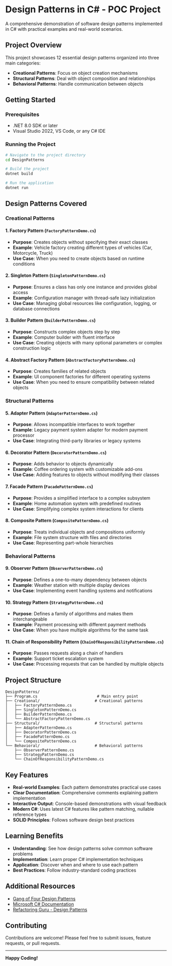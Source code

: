 # Design Patterns in C# - POC Project

A comprehensive demonstration of software design patterns implemented in C# with practical examples and real-world scenarios.

## Project Overview

This project showcases 12 essential design patterns organized into three main categories:

- **Creational Patterns**: Focus on object creation mechanisms
- **Structural Patterns**: Deal with object composition and relationships
- **Behavioral Patterns**: Handle communication between objects

## Getting Started

### Prerequisites
- .NET 8.0 SDK or later
- Visual Studio 2022, VS Code, or any C# IDE

### Running the Project
```bash
# Navigate to the project directory
cd DesignPatterns

# Build the project
dotnet build

# Run the application
dotnet run
```

## Design Patterns Covered

### Creational Patterns

#### 1. **Factory Pattern** (`FactoryPatternDemo.cs`)
- **Purpose**: Creates objects without specifying their exact classes
- **Example**: Vehicle factory creating different types of vehicles (Car, Motorcycle, Truck)
- **Use Case**: When you need to create objects based on runtime conditions

#### 2. **Singleton Pattern** (`SingletonPatternDemo.cs`)
- **Purpose**: Ensures a class has only one instance and provides global access
- **Example**: Configuration manager with thread-safe lazy initialization
- **Use Case**: Managing global resources like configuration, logging, or database connections

#### 3. **Builder Pattern** (`BuilderPatternDemo.cs`)
- **Purpose**: Constructs complex objects step by step
- **Example**: Computer builder with fluent interface
- **Use Case**: Creating objects with many optional parameters or complex construction logic

#### 4. **Abstract Factory Pattern** (`AbstractFactoryPatternDemo.cs`)
- **Purpose**: Creates families of related objects
- **Example**: UI component factories for different operating systems
- **Use Case**: When you need to ensure compatibility between related objects

### Structural Patterns

#### 5. **Adapter Pattern** (`AdapterPatternDemo.cs`)
- **Purpose**: Allows incompatible interfaces to work together
- **Example**: Legacy payment system adapter for modern payment processor
- **Use Case**: Integrating third-party libraries or legacy systems

#### 6. **Decorator Pattern** (`DecoratorPatternDemo.cs`)
- **Purpose**: Adds behavior to objects dynamically
- **Example**: Coffee ordering system with customizable add-ons
- **Use Case**: Adding features to objects without modifying their classes

#### 7. **Facade Pattern** (`FacadePatternDemo.cs`)
- **Purpose**: Provides a simplified interface to a complex subsystem
- **Example**: Home automation system with predefined routines
- **Use Case**: Simplifying complex system interactions for clients

#### 8. **Composite Pattern** (`CompositePatternDemo.cs`)
- **Purpose**: Treats individual objects and compositions uniformly
- **Example**: File system structure with files and directories
- **Use Case**: Representing part-whole hierarchies

### Behavioral Patterns

#### 9. **Observer Pattern** (`ObserverPatternDemo.cs`)
- **Purpose**: Defines a one-to-many dependency between objects
- **Example**: Weather station with multiple display devices
- **Use Case**: Implementing event handling systems and notifications

#### 10. **Strategy Pattern** (`StrategyPatternDemo.cs`)
- **Purpose**: Defines a family of algorithms and makes them interchangeable
- **Example**: Payment processing with different payment methods
- **Use Case**: When you have multiple algorithms for the same task

#### 11. **Chain of Responsibility Pattern** (`ChainOfResponsibilityPatternDemo.cs`)
- **Purpose**: Passes requests along a chain of handlers
- **Example**: Support ticket escalation system
- **Use Case**: Processing requests that can be handled by multiple objects

## Project Structure

```
DesignPatterns/
├── Program.cs                          # Main entry point
├── Creational/                        # Creational patterns
│   ├── FactoryPatternDemo.cs
│   ├── SingletonPatternDemo.cs
│   ├── BuilderPatternDemo.cs
│   └── AbstractFactoryPatternDemo.cs
├── Structural/                        # Structural patterns
│   ├── AdapterPatternDemo.cs
│   ├── DecoratorPatternDemo.cs
│   ├── FacadePatternDemo.cs
│   └── CompositePatternDemo.cs
└── Behavioral/                        # Behavioral patterns
    ├── ObserverPatternDemo.cs
    ├── StrategyPatternDemo.cs
    └── ChainOfResponsibilityPatternDemo.cs
```

## Key Features

- **Real-world Examples**: Each pattern demonstrates practical use cases
- **Clear Documentation**: Comprehensive comments explaining pattern implementation
- **Interactive Output**: Console-based demonstrations with visual feedback
- **Modern C#**: Uses latest C# features like pattern matching, nullable reference types
- **SOLID Principles**: Follows software design best practices

## Learning Benefits

- **Understanding**: See how design patterns solve common software problems
- **Implementation**: Learn proper C# implementation techniques
- **Application**: Discover when and where to use each pattern
- **Best Practices**: Follow industry-standard coding practices

## Additional Resources

- [Gang of Four Design Patterns](https://en.wikipedia.org/wiki/Design_Patterns)
- [Microsoft C# Documentation](https://docs.microsoft.com/en-us/dotnet/csharp/)
- [Refactoring Guru - Design Patterns](https://refactoring.guru/design-patterns)

## Contributing

Contributions are welcome! Please feel free to submit issues, feature requests, or pull requests.

---

**Happy Coding!**

